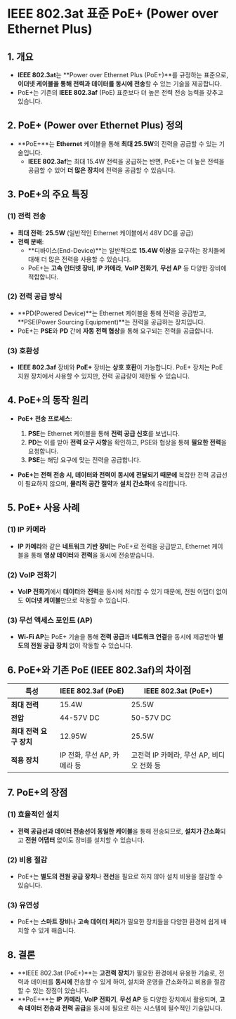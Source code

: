 # IEEE 802.3at 표준 PoE+ (Power over Ethernet Plus)

## 1. 개요
- **IEEE 802.3at**는 **Power over Ethernet Plus (PoE+)**를 규정하는 표준으로, **이더넷 케이블을 통해 전력과 데이터를 동시에 전송**할 수 있는 기술을 제공합니다.
- PoE+는 기존의 **IEEE 802.3af** (PoE) 표준보다 더 높은 전력 전송 능력을 갖추고 있습니다.

## 2. PoE+ (Power over Ethernet Plus) 정의
- **PoE+**는 **Ethernet** 케이블을 통해 **최대 25.5W**의 전력을 공급할 수 있는 기술입니다.
  - **IEEE 802.3af**는 최대 15.4W 전력을 공급하는 반면, PoE+는 더 높은 전력을 공급할 수 있어 **더 많은 장치**에 전력을 공급할 수 있습니다.

## 3. PoE+의 주요 특징
### (1) **전력 전송**
- **최대 전력**: **25.5W** (일반적인 Ethernet 케이블에서 48V DC를 공급)
- **전력 분배**:
  - **디바이스(End-Device)**는 일반적으로 **15.4W 이상**을 요구하는 장치들에 대해 더 많은 전력을 사용할 수 있습니다.
  - PoE+는 **고속 인터넷 장비**, **IP 카메라**, **VoIP 전화기**, **무선 AP** 등 다양한 장비에 적합합니다.

### (2) **전력 공급 방식**
- **PD(Powered Device)**는 Ethernet 케이블을 통해 전력을 공급받고, **PSE(Power Sourcing Equipment)**는 전력을 공급하는 장치입니다.
- PoE+는 **PSE**와 **PD** 간에 **자동 전력 협상**을 통해 요구되는 전력을 공급합니다.

### (3) **호환성**
- **IEEE 802.3af** 장비와 **PoE+** 장비는 **상호 호환**이 가능합니다. PoE+ 장치는 PoE 지원 장치에서 사용할 수 있지만, 전력 공급량이 제한될 수 있습니다.

## 4. PoE+의 동작 원리
- **PoE+ 전송 프로세스**:
  1. **PSE**는 Ethernet 케이블을 통해 **전력 공급 신호**를 보냅니다.
  2. **PD**는 이를 받아 **전력 요구 사항**을 확인하고, PSE와 협상을 통해 **필요한 전력**을 요청합니다.
  3. **PSE**는 해당 요구에 맞는 전력을 공급합니다.
  
- **PoE+는 전력 전송 시, 데이터와 전력이 동시에 전달되기 때문에** 복잡한 전력 공급선이 필요하지 않으며, **물리적 공간 절약**과 **설치 간소화**에 유리합니다.

## 5. PoE+ 사용 사례
### (1) **IP 카메라**
- **IP 카메라**와 같은 **네트워크 기반 장비**는 PoE+로 전력을 공급받고, Ethernet 케이블을 통해 **영상 데이터**와 **전력**을 동시에 전송받습니다.

### (2) **VoIP 전화기**
- **VoIP 전화기**에서 **데이터**와 **전력**을 동시에 처리할 수 있기 때문에, 전원 어댑터 없이도 **이더넷 케이블**만으로 작동할 수 있습니다.

### (3) **무선 액세스 포인트 (AP)**
- **Wi-Fi AP**는 PoE+ 기술을 통해 **전력 공급**과 **네트워크 연결**을 동시에 제공받아 **별도의 전원 공급 장치** 없이 작동할 수 있습니다.

## 6. PoE+와 기존 PoE (IEEE 802.3af)의 차이점
| 특성                    | IEEE 802.3af (PoE)              | IEEE 802.3at (PoE+)               |
|-------------------------|---------------------------------|----------------------------------|
| **최대 전력**            | 15.4W                           | 25.5W                            |
| **전압**                 | 44-57V DC                       | 50-57V DC                        |
| **최대 전력 요구 장치**   | 12.95W                          | 25.5W                            |
| **적용 장치**            | IP 전화, 무선 AP, 카메라 등      | 고전력 IP 카메라, 무선 AP, 비디오 전화 등 |

## 7. PoE+의 장점
### (1) **효율적인 설치**
- **전력 공급선과 데이터 전송선이 동일한 케이블**을 통해 전송되므로, **설치가 간소화**되고 **전원 어댑터** 없이도 장비를 설치할 수 있습니다.

### (2) **비용 절감**
- PoE+는 **별도의 전원 공급 장치**나 **전선**을 필요로 하지 않아 설치 비용을 절감할 수 있습니다.
  
### (3) **유연성**
- PoE+는 **스마트 장비**나 **고속 데이터 처리**가 필요한 장치들을 다양한 환경에 쉽게 배치할 수 있게 해줍니다.

## 8. 결론
- **IEEE 802.3at (PoE+)**는 **고전력 장치**가 필요한 환경에서 유용한 기술로, 전력과 데이터를 **동시에** 전송할 수 있게 하여, 설치와 운영을 간소화하고 비용을 절감할 수 있는 장점이 있습니다.
- **PoE+**는 **IP 카메라**, **VoIP 전화기**, **무선 AP** 등 다양한 장치에서 활용되며, **고속 데이터 전송과 전력 공급**을 동시에 필요로 하는 시스템에 필수적인 기술입니다.
